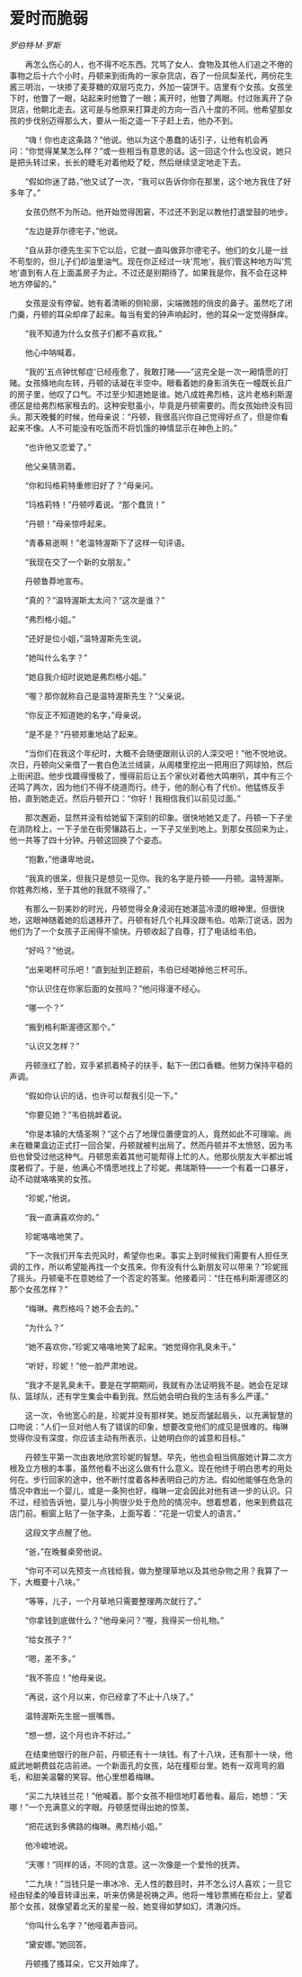 # 爱时而脆弱

*罗伯特·M·罗斯*

　　再怎么伤心的人，也不得不吃东西。咒骂了女人、食物及其他人们追之不倦的事物之后十六个小时，丹顿来到街角的一家杂货店，吞了一份凤梨圣代，两份花生酱三明治，一块掺了麦芽糖的双层巧克力，外加一袋饼干。店里有个女孩。女孩坐下时，他瞥了一眼，站起来时他瞥了一眼；离开时，他瞥了两眼。付过账离开了杂货店，他朝北走去。这可是与他原来打算走的方向一百八十度的不同。他希望那女孩的步伐别迈得那么大，要从一街之遥一下子赶上去，他办不到。

　　“嗨！你也走这条路？”他说。他以为这个愚蠢的话引子，让他有机会再问：“你觉得某某怎么样？”或一些相当有意思的话。这一回这个什么也没说，她只是把头转过来，长长的睫毛对着他眨了眨，然后继续坚定地走下去。

　　“假如你迷了路，”他又试了一次，“我可以告诉你你在那里，这个地方我住了好多年了。”

　　女孩仍然不为所动。他开始觉得困窘，不过还不到足以教他打退堂鼓的地步。

　　“左边是菲尔德宅子，”他说。

　　“自从菲尔德先生买下它以后，它就一直叫做菲尔德宅子。他们的女儿是一丝不苟型的，但儿子们却油里油气。现在你正经过一块'荒地'，我们管这种地方叫'荒地'直到有人在上面盖房子为止。不过还是别期待了。如果我是你，我不会在这种地方停留的。”

　　女孩是没有停留。她有着清晰的侧轮廓，尖端微翘的俏皮的鼻子。虽然吃了闭门羹，丹顿的耳朵却痒了起来。每当有爱的钟声响起时，他的耳朵一定觉得酥痒。

　　“我不知道为什么女孩子们都不喜欢我。”

　　他心中呐喊着。

　　“我的'五点钟忧郁症'已经痊愈了，我敢打赌——”这完全是一次一厢情愿的打赌。女孩倏地向左转，丹顿的话凝在半空中。眼看着她的身影消失在一幢既长且广的房子里，他叹了口气。不过至少知道她是谁。她八成姓弗烈格，这片老格利斯渥德区是给弗烈格家租去的。这种安慰虽小，毕竟是丹顿需要的。而女孩始终没有回头。那天晚餐的时候，他母亲说：“丹顿，我很高兴你自己觉得好点了，但是你看起来不像。人不可能没有吃饭而不将饥饿的神情显示在神色上的。”

　　“也许他又恋爱了。”

　　他父亲猜测着。

　　“你和玛格莉特重修旧好了？”母亲问。

　　“玛格莉特！”丹顿哼着说。“那个蠢货！”

　　“丹顿！”母亲惊呼起来。

　　“青春易逝啊！”老温特渥斯下了这样一句评语。

　　“我现在交了一个新的女朋友。”

　　丹顿鲁莽地宣布。

　　“真的？”温特渥斯太太问？“这次是谁？”

　　“弗烈格小姐。”

　　“还好是位小姐，”温特渥斯先生说。

　　“她叫什么名字？”

　　“她自我介绍时说她是弗烈格小姐。”

　　“喔？那你就称自己是温特渥斯先生？”父亲说。

　　“你反正不知道她的名字，”母亲说。

　　“是不是？”丹顿郑重地站了起来。

　　“当你们在我这个年纪时，大概不会随便跟刚认识的人深交吧！”他不悦地说。次日，丹顿向父亲借了一套白色法兰绒装，从阁楼里挖出一把用旧了网球拍，然后上街闲逛。他步伐踱得慢极了，慢得前后让五个家伙对着他大鸣喇叭，其中有三个还鸣了两次，因为他们不得不绕道而行。终于，他的耐心有了代价。他猛练反手拍，直到她走近。然后丹顿开口：“你好！我相信我们以前见过面。”

　　那次邂逅，显然并没有给她留下深刻的印象。很快地她又走了。丹顿一下子坐在消防栓上，一下子坐在街旁镶路石上，一下子又坐到地上。到那女孩回来为止，他一共等了四十分钟。丹顿这回换了个姿态。

　　“抱歉，”他谦卑地说。

　　“我真的很呆，但我只是想见一见你。我的名字是丹顿——丹顿。温特渥斯。你姓弗烈格，至于其他的我就不晓得了。”

　　有那么一刻美妙的时光，丹顿觉得全身浸润在她湛蓝冷漠的眼神里。但很快地，这眼神随着她的后退移开了。丹顿有好几个礼拜没跟韦伯。哈斯汀说话，因为他们为了一个女孩子正闹得不愉快。丹顿收起了自尊，打了电话给韦伯。

　　“好吗？”他说。

　　“出来喝杯可乐吧！”直到扯到正题前，韦伯已经喝掉他三杯可乐。

　　“你认识住在你家后面的女孩吗？”他问得漫不经心。

　　“哪一个？”

　　“搬到格利斯渥德区那个。”

　　“认识又怎样？”

　　丹顿涨红了脸，双手紧抓着椅子的扶手，黏下一团口香糖。他努力保持平稳的声调。

　　“假如你认识的话，也许可以帮我引见一下。”

　　“你要见她？”韦伯挑衅着说。

　　“你是本镇的大情圣啊？”这个占了地理位置便宜的人，竟然如此不可理喻。尚未在糖果盒边正式打一回合架，丹顿就被判出局了。然而丹顿并不太愤怒，因为韦伯也曾受过他这种气。丹顿思索着其他可能帮得上忙的人。他那伙朋友大半都出城度暑假了。于是，他满心不情愿地找上了珍妮。弗瑞斯特——一个有着一口暴牙，动不动就咯咯笑的女孩。

　　“珍妮，”他说。

　　“我一直满喜欢你的。”

　　珍妮咯咯地笑了。

　　“下一次我们开车去兜风时，希望你也来。事实上到时候我们需要有人担任烹调的工作，所以希望能再找一个女孩来。你有没有什么新朋友可以带来？”珍妮摇了摇头。丹顿毫不在意她给了一个否定的答案。他接着问：“住在格利斯渥德区的那个女孩怎样？”

　　“梅琳。弗烈格吗？她不会去的。”

　　“为什么？”

　　“她不喜欢你，”珍妮又咯咯地笑了起来。“她觉得你乳臭未干。”

　　“听好，珍妮！”他一脸严肃地说。

　　“我才不是乳臭未干。要是在学期期间，我就有办法证明我不是。她会在足球队、篮球队，还有学生集会中看到我。然后她会明白我的生活有多么严谨。”

　　这一次，令他宽心的是，珍妮并没有那样笑。她反而皱起眉头，以充满智慧的口吻说：“人们一旦对他人有了错误的印象，想要改变他们的成见是很难的。梅琳觉得你没有深度，你应该主动有所表示，让她明白你的诚意和目标。”

　　丹顿生平第一次由衷地欣赏珍妮的智慧。早先，他也会相当佩服她计算二次方根及立方根的本事，虽然他看不出这么做有什么意义。现在他终于明白思考的用处何在。步行回家的途中，他不断忖度着各种表明自己的方法。假如他能够在危急的情况中救出一个婴儿，或是一条狗也好，梅琳一定会因此对他有进一步的认识。只不过，经验告诉他，婴儿与小狗很少处于危险的情况中。想着想着，他来到费兹花店门前。橱窗上贴了一张字条，上面写着：“花是一切爱人的语言。”

　　这段文字点醒了他。

　　“爸，”在晚餐桌旁他说。

　　“你可不可以先预支一点钱给我，做为整理草地以及其他杂物之用？我算了一下，大概要十八块。”

　　“等等，儿子，一个月草地只需要整理两次就行了。”

　　“你拿钱到底做什么？”他母亲问？“喔，我得买一份礼物。”

　　“给女孩子？”

　　“嗯，差不多。”

　　“我不答应！”他母亲说。

　　“再说，这个月以来，你已经拿了不止十八块了。”

　　温特渥斯先生抿一抿嘴唇。

　　“想一想，这个月也许不好过。”

　　在结束他银行的账户前，丹顿还有十一块钱。有了十八块，还有那十一块，他威武地朝费兹花店前进。一个新面孔的女孩，站在槿柜台里。她有一双弯弯的眉毛，和甜美温馨的笑容。他心里想着梅琳。

　　“买二九块钱兰花！”他喊着。那个女孩不相信地盯着他看。最后，她想：“天哪！”一个充满意义的字眼。丹顿感觉得出她的惊羡。

　　“把花送到多佛路的梅琳。弗烈格小姐。”

　　他冷峻地说。

　　“天哪！”同样的话，不同的含意。这一次像是一个爱怜的抚弄。

　　“二九块！”当钱只是一串冰冷、无人性的数目时，并不怎么讨人喜欢；一旦它经由轻柔的嗓音转译出来，听来仿佛是祝祷之声。他将一堆钞票搁在柜台上，望着那个女孩，就像望着北天的星星一般，她变得如梦如幻，清澈闪烁。

　　“你叫什么名字？”他哑着声音问。

　　“黛安娜。”她回答。

　　丹顿搔了搔耳朵，它又开始痒了。